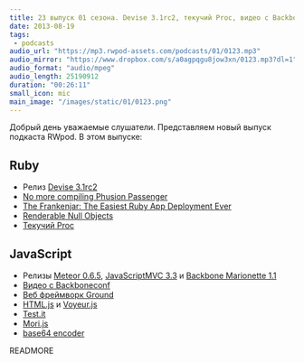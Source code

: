 ```yaml
---
title: 23 выпуск 01 сезона. Devise 3.1rc2, текучий Proc, видео с Backboneconf, mori.js и прочее
date: 2013-08-19
tags:
 - podcasts
audio_url: "https://mp3.rwpod-assets.com/podcasts/01/0123.mp3"
audio_mirror: "https://www.dropbox.com/s/a0agpqgu8jow3xn/0123.mp3?dl=1"
audio_format: "audio/mpeg"
audio_length: 25190912
duration: "00:26:11"
small_icon: mic
main_image: "/images/static/01/0123.png"
---
```


Добрый день уважаемые слушатели. Представляем новый выпуск подкаста RWpod. В этом выпуске:

## Ruby

 - Релиз [Devise 3.1rc2](http://blog.plataformatec.com.br/2013/08/devise-3-1-now-with-more-secure-defaults/)
 - [No more compiling Phusion Passenger](http://blog.phusion.nl/2013/08/15/no-more-compiling-phusion-passenger/)
 - [The Frankenjar: The Easiest Ruby App Deployment Ever](http://hackers.lookout.com/2013/08/deploying-the-frankenjar/)
 - [Renderable Null Objects](http://robots.thoughtbot.com/post/58313551647/renderable-null-objects)
 - [Текучий Proc](http://victorarias.com.br/2013/08/13/leaky-ruby.html)

## JavaScript

 - Релизы [Meteor 0.6.5](http://habrahabr.ru/post/190142/), [JavaScriptMVC 3.3](http://bitovi.com/blog/2013/08/javascriptmvc-3.3.html) и [Backbone Marionette 1.1](https://github.com/marionettejs/backbone.marionette/releases/tag/v1.1.0)
 - [Видео с Backboneconf](http://backboneconf.com/)
 - [Веб фреймворк Ground](http://gnd.io/)
 - [HTML.js](http://nbubna.github.io/HTML/) и [Voyeur.js](http://dunxrion.github.io/voyeur.js/)
 - [Test.it](http://titulus.github.io/testit/)
 - [Mori.js](http://swannodette.github.io/mori/)
 - [base64 encoder](http://jpillora.com/base64-encoder/)

READMORE

